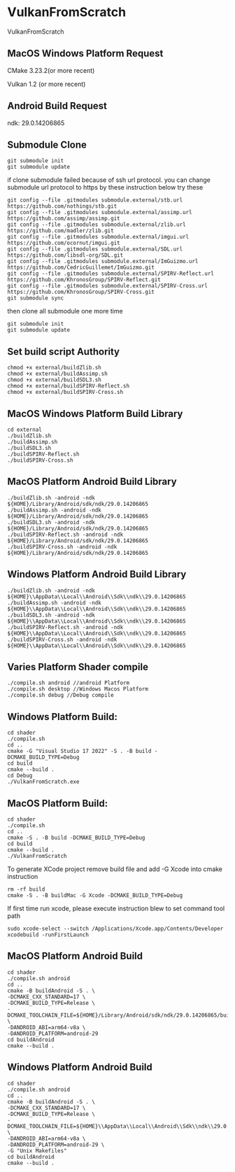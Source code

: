 # VulkanFromScratch
VulkanFromScratch

## MacOS Windows Platform Request

CMake 3.23.2(or more recent)

Vulkan 1.2 (or more recent)


## Android Build Request
ndk: 29.0.14206865


## Submodule Clone

```
git submodule init
git submodule update
```

if clone submodule failed because of ssh url protocol. you can change submodule url protocol to https by these instruction below
try these
```
git config --file .gitmodules submodule.external/stb.url https://github.com/nothings/stb.git
git config --file .gitmodules submodule.external/assimp.url https://github.com/assimp/assimp.git
git config --file .gitmodules submodule.external/zlib.url https://github.com/madler/zlib.git
git config --file .gitmodules submodule.external/imgui.url https://github.com/ocornut/imgui.git
git config --file .gitmodules submodule.external/SDL.url https://github.com/libsdl-org/SDL.git
git config --file .gitmodules submodule.external/ImGuizmo.url https://github.com/CedricGuillemet/ImGuizmo.git
git config --file .gitmodules submodule.external/SPIRV-Reflect.url https://github.com/KhronosGroup/SPIRV-Reflect.git
git config --file .gitmodules submodule.external/SPIRV-Cross.url https://github.com/KhronosGroup/SPIRV-Cross.git
git submodule sync
```
then clone all submodule one more time

```
git submodule init
git submodule update
```   

## Set build script Authority

```
chmod +x external/buildZlib.sh
chmod +x external/buildAssimp.sh 
chmod +x external/buildSDL3.sh 
chmod +x external/buildSPIRV-Reflect.sh 
chmod +x external/buildSPIRV-Cross.sh 
```

## MacOS Windows Platform Build Library

```
cd external
./buildZlib.sh
./buildAssimp.sh
./buildSDL3.sh
./buildSPIRV-Reflect.sh
./buildSPIRV-Cross.sh
```

## MacOS Platform Android Build Library

```
./buildZlib.sh -android -ndk ${HOME}/Library/Android/sdk/ndk/29.0.14206865
./buildAssimp.sh -android -ndk ${HOME}/Library/Android/sdk/ndk/29.0.14206865
./buildSDL3.sh -android -ndk ${HOME}/Library/Android/sdk/ndk/29.0.14206865
./buildSPIRV-Reflect.sh -android -ndk ${HOME}/Library/Android/sdk/ndk/29.0.14206865
./buildSPIRV-Cross.sh -android -ndk ${HOME}/Library/Android/sdk/ndk/29.0.14206865
```

## Windows Platform Android Build Library

```
./buildZlib.sh -android -ndk ${HOME}\\AppData\\Local\\Android\\Sdk\\ndk\\29.0.14206865
./buildAssimp.sh -android -ndk ${HOME}\\AppData\\Local\\Android\\Sdk\\ndk\\29.0.14206865
./buildSDL3.sh -android -ndk ${HOME}\\AppData\\Local\\Android\\Sdk\\ndk\\29.0.14206865
./buildSPIRV-Reflect.sh -android -ndk ${HOME}\\AppData\\Local\\Android\\Sdk\\ndk\\29.0.14206865
./buildSPIRV-Cross.sh -android -ndk ${HOME}\\AppData\\Local\\Android\\Sdk\\ndk\\29.0.14206865
```

## Varies Platform Shader compile

```
./compile.sh android //android Platform
./compile.sh desktop //Windows Macos Platform
./compile.sh debug //Debug compile
```

## Windows Platform Build:
    
```
cd shader
./compile.sh
cd ..
cmake -G "Visual Studio 17 2022" -S . -B build -DCMAKE_BUILD_TYPE=Debug
cd build
cmake --build .
cd Debug
./VulkanFromScratch.exe
```

## MacOS Platform Build:

```
cd shader
./compile.sh
cd ..
cmake -S . -B build -DCMAKE_BUILD_TYPE=Debug
cd build
cmake --build .
./VulkanFromScratch
```
To generate XCode project remove build file and add -G Xcode into cmake instruction
```
rm -rf build 
cmake -S . -B buildMac -G Xcode -DCMAKE_BUILD_TYPE=Debug
```
If first time run xcode, please execute instruction blew to set command tool path
```
sudo xcode-select --switch /Applications/Xcode.app/Contents/Developer
xcodebuild -runFirstLaunch
```

## MacOS Platform Android Build

```
cd shader
./compile.sh android
cd ..
cmake -B buildAndroid -S . \
-DCMAKE_CXX_STANDARD=17 \
-DCMAKE_BUILD_TYPE=Release \
-DCMAKE_TOOLCHAIN_FILE=${HOME}/Library/Android/sdk/ndk/29.0.14206865/build/cmake/android.toolchain.cmake \
-DANDROID_ABI=arm64-v8a \
-DANDROID_PLATFORM=android-29
cd buildAndroid
cmake --build .
```

## Windows Platform Android Build

```
cd shader
./compile.sh android
cd ..
cmake -B buildAndroid -S . \
-DCMAKE_CXX_STANDARD=17 \
-DCMAKE_BUILD_TYPE=Release \
-DCMAKE_TOOLCHAIN_FILE=${HOME}\\AppData\\Local\\Android\\Sdk\\ndk\\29.0.14206865\\build\\cmake\\android.toolchain.cmake \
-DANDROID_ABI=arm64-v8a \
-DANDROID_PLATFORM=android-29 \
-G "Unix Makefiles"
cd buildAndroid
cmake --build .
```